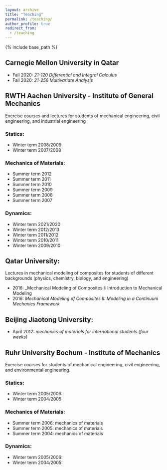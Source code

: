 ```yaml
---
layout: archive
title: "Teaching"
permalink: /teaching/
author_profile: true
redirect_from:
  - /teaching
---
```



{% include base_path %}

## Carnegie Mellon University in Qatar

* Fall 2020: _21-120 Differential and Integral Calculus_
* Fall 2020: _21-256 Multivariate Analysis_


## RWTH Aachen University - Institute of General Mechanics

Exercise courses and lectures for students of mechanical engineering, civil engineering, and industrial engineering

### Statics:
* Winter term 2008/2009
* Winter term 2007/2008


### Mechanics of Materials:
* Summer term 2012
* Summer term 2011
* Summer term 2010
* Summer term 2009
* Summer term 2008
* Summer term 2007

### Dynamics:
* Winter term 2021/2020
* Winter term 2012/2013
* Winter term 2011/2012
* Winter term 2010/2011 
* Winter term 2009/2010


## Qatar University:

Lectures in mechanical modeling of composites for students of different backgrounds (physics, chemistry, biology,
and engineering)

* 2016: _Mechanical Modeling of Composites I: Introduction to Mechanical Modeling
* 2016: _Mechanical Modeling of Composites II: Modeling in a Continuum Mechanics Framework_


## Beijing Jiaotong University:

* April 2012: _mechanics of materials for international students (four weeks)_


## Ruhr University Bochum - Institute of Mechanics

Exercise courses for students of mechanical engineering, civil engineering, and environmental engineering.

### Statics:

*  Winter term 2005/2006:
*  Winter term 2004/2005


### Mechanics of Materials:

*  Summer term 2006: mechanics of materials
*  Summer term 2005: mechanics of materials
*  Summer term 2004: mechanics of materials


### Dynamics:

*  Winter term 2005/2006:
*  Winter term 2004/2005:




